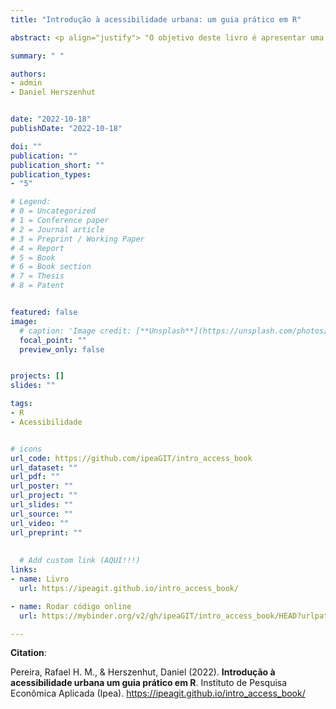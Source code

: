 ```yaml
---
title: "Introdução à acessibilidade urbana: um guia prático em R"

abstract: <p align="justify"> "O objetivo deste livro é apresentar uma introdução sobre os conceitos e habilidades práticas necessárias para fazer estudos e avaliações de impacto sobre acessibilidade urbana. O livro começa dando uma visão geral sobre o conceito e indicadores de acessibilidade. Em seguida, ensina como analisar dados espaciais e de redes de transporte para se calcular estimativas de acessibilidade por diferentes modos de transporte e como visualizar esses resultados em mapas e gráficos. O livro também busca familiarizar o leitor com dados de redes de transporte público em formato GTFS e ensina como manipular e visualizar esse tipo de dado. Num dos seus principais capítulos, o livro ensina ainda como os dados e metodologia apresentados nos capítulos anteriores podem ser utilizados para avaliar o impacto de projetos de transporte sobre as condições de acesso a oportunidades da população. Por fim, o livro ensina como baixar, analisar e visualizar estimativas de acessibilidade já calculadas para cidades brasileiras e disponibilizadas pela equipe do Projeto Acesso a Oportunidades (AOP) do Ipea." </p>

summary: " "

authors:
- admin
- Daniel Herszenhut


date: "2022-10-18"
publishDate: "2022-10-18"

doi: ""
publication: ""
publication_short: ""
publication_types:
- "5"

# Legend: 
# 0 = Uncategorized
# 1 = Conference paper
# 2 = Journal article
# 3 = Preprint / Working Paper
# 4 = Report
# 5 = Book
# 6 = Book section
# 7 = Thesis
# 8 = Patent


featured: false
image:
  # caption: 'Image credit: [**Unsplash**](https://unsplash.com/photos/jdD8gXaTZsc)'
  focal_point: ""
  preview_only: false


projects: []
slides: ""

tags:
- R
- Acessibilidade


# icons
url_code: https://github.com/ipeaGIT/intro_access_book
url_dataset: ""
url_pdf: ""
url_poster: ""
url_project: ""
url_slides: ""
url_source: ""
url_video: ""
url_preprint: ""
  
  
  # Add custom link (AQUI!!!)
links:
- name: Livro
  url: https://ipeagit.github.io/intro_access_book/

- name: Rodar código online
  url: https://mybinder.org/v2/gh/ipeaGIT/intro_access_book/HEAD?urlpath=rstudio

---
```


__Citation__:

Pereira, Rafael H. M., & Herszenhut, Daniel (2022). **Introdução à acessibilidade urbana um guia prático em R**. Instituto de Pesquisa Econômica Aplicada (Ipea). <https://ipeagit.github.io/intro_access_book/>

